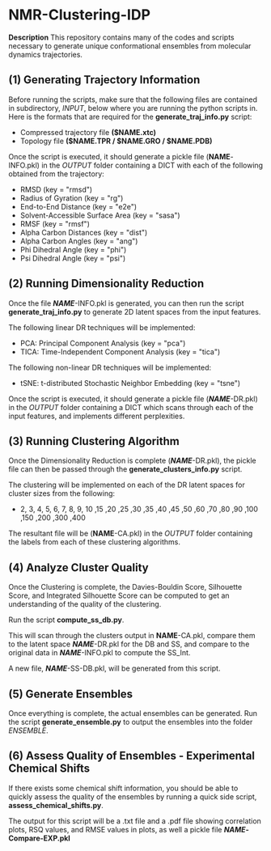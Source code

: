 # NMR-Clustering-IDP
**Description** This repository contains many of the codes and scripts necessary to generate unique conformational ensembles from molecular dynamics trajectories.

## (1) Generating Trajectory Information

Before running the scripts, make sure that the following files are contained in subdirectory, _INPUT_, below where you are running the python scripts in. Here is the formats that are required for the **generate_traj_info.py** script:

- Compressed trajectory file **($NAME.xtc)**
- Topology file **($NAME.TPR / $NAME.GRO / $NAME.PDB)**

Once the script is executed, it should generate a pickle file (**NAME**-INFO.pkl) in the _OUTPUT_ folder containing a DICT with each of the following obtained from the trajectory:

- RMSD (key = "rmsd")
- Radius of Gyration (key = "rg")
- End-to-End Distance (key = "e2e")
- Solvent-Accessible Surface Area (key = "sasa")
- RMSF (key = "rmsf")
- Alpha Carbon Distances (key = "dist")
- Alpha Carbon Angles (key = "ang")
- Phi Dihedral Angle (key = "phi")
- Psi Dihedral Angle (key = "psi")

## (2) Running Dimensionality Reduction

Once the file **$NAME$**-INFO.pkl is generated, you can then run the script **generate_traj_info.py** to generate 2D latent spaces from the input features.

The following linear DR techniques will be implemented:
- PCA: Principal Component Analysis (key = "pca")
- TICA: Time-Independent Component Analysis (key = "tica")

The following non-linear DR techniques will be implemented:
- tSNE: t-distributed Stochastic Neighbor Embedding (key = "tsne")

Once the script is executed, it should generate a pickle file (**$NAME$**-DR.pkl) in the _OUTPUT_ folder containing a DICT which scans through each of the input features, and implements different perplexities.

## (3) Running Clustering Algorithm

Once the Dimensionality Reduction is complete (**$NAME$**-DR.pkl), the pickle file can then be passed through the **generate_clusters_info.py** script.

The clustering will be implemented on each of the DR latent spaces for cluster sizes from the following:
- 2, 3, 4, 5, 6, 7, 8, 9, 10 ,15 ,20 ,25 ,30 ,35 ,40 ,45 ,50 ,60 ,70 ,80 ,90 ,100 ,150 ,200 ,300 ,400

The resultant file will be (**NAME**-CA.pkl) in the _OUTPUT_ folder containing the labels from each of these clustering algorithms.

## (4) Analyze Cluster Quality

Once the Clustering is complete, the Davies-Bouldin Score, Silhouette Score, and Integrated Silhouette Score can be computed to get an understanding of the quality of the clustering.

Run the script **compute_ss_db.py**.

This will scan through the clusters output in **NAME**-CA.pkl, compare them to the latent space **$NAME$**-DR.pkl for the DB and SS, and compare to the original data in **$NAME$**-INFO.pkl to compute the SS_Int.

A new file, **$NAME$**-SS-DB.pkl, will be generated from this script.

## (5) Generate Ensembles

Once everything is complete, the actual ensembles can be generated. Run the script **generate_ensemble.py** to output the ensembles into the folder _ENSEMBLE_.

## (6) Assess Quality of Ensembles - Experimental Chemical Shifts

If there exists some chemical shift information, you should be able to quickly assess the quality of the ensembles by running a quick side script, **assess_chemical_shifts.py**.

The output for this script will be a .txt file and a .pdf file showing correlation plots, RSQ values, and RMSE values in plots, as well a pickle file **$NAME$-Compare-EXP.pkl**


